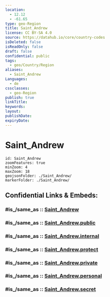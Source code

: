 ```yaml
---
location:
  - 12.12
  - -61.65
type: geo-Region
title: Saint_Andrew
license: CC BY-SA 4.0
source: https://datahub.io/core/country-codes
isDeleted: false
isReadOnly: false
draft: false
confidential: public
tags:
  - geo/Country/Region
aliases:
  - Saint_Andrew
Languages:
  - de
cssclasses:
  - geo-Region
publish: true
linkTitle:
keywords:
layout:
publishDate:
expiryDate:
---
```


# Saint_Andrew

```leaflet
id: Saint_Andrew
zoomFeatures: true 
minZoom: 4 
maxZoom: 18
geojsonFolder: ./Saint_Andrew/
markerFolder: ./Saint_Andrew/
```


## Confidential Links & Embeds: 

### #is_/same_as :: [Saint_Andrew](/_Standards/Earth/Continent/America~Caribbean/Grenada/parishes~Grenada/Saint_Andrew.md) 

### #is_/same_as :: [Saint_Andrew.public](/_public/Earth/Continent/America~Caribbean/Grenada/parishes~Grenada/Saint_Andrew.public.md) 

### #is_/same_as :: [Saint_Andrew.internal](/_internal/Earth/Continent/America~Caribbean/Grenada/parishes~Grenada/Saint_Andrew.internal.md) 

### #is_/same_as :: [Saint_Andrew.protect](/_protect/Earth/Continent/America~Caribbean/Grenada/parishes~Grenada/Saint_Andrew.protect.md) 

### #is_/same_as :: [Saint_Andrew.private](/_private/Earth/Continent/America~Caribbean/Grenada/parishes~Grenada/Saint_Andrew.private.md) 

### #is_/same_as :: [Saint_Andrew.personal](/_personal/Earth/Continent/America~Caribbean/Grenada/parishes~Grenada/Saint_Andrew.personal.md) 

### #is_/same_as :: [Saint_Andrew.secret](/_secret/Earth/Continent/America~Caribbean/Grenada/parishes~Grenada/Saint_Andrew.secret.md)

